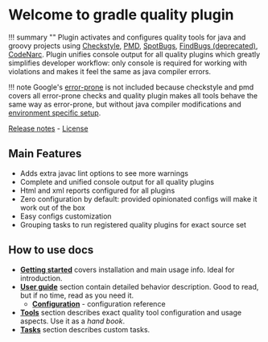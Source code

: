 # Welcome to gradle quality plugin

!!! summary ""
    Plugin activates and configures quality tools for java and groovy projects using 
    [Checkstyle](http://checkstyle.sourceforge.net), 
    [PMD](http://pmd.sourceforge.net),
    [SpotBugs](https://spotbugs.github.io), 
    [FindBugs (deprecated)](http://findbugs.sourceforge.net),
    [CodeNarc](http://codenarc.sourceforge.net). 
    Plugin unifies console output for all quality plugins which greatly simplifies developer workflow: 
    only console is required for working with violations and makes it feel the same as java compiler errors.
    
!!! note
    Google's [error-prone](http://errorprone.info/) is not included because checkstyle and pmd covers all
    error-prone checks and quality plugin makes all tools behave the same way as error-prone, but without java compiler modifications
    and [environment specific setup](https://github.com/tbroyer/gradle-errorprone-plugin#requirements).    

[Release notes](about/history.md) - [License](about/license.md)

## Main Features

* Adds extra javac lint options to see more warnings
* Complete and unified console output for all quality plugins
* Html and xml reports configured for all plugins
* Zero configuration by default: provided opinionated configs will make it work out of the box
* Easy configs customization 
* Grouping tasks to run registered quality plugins for exact source set

## How to use docs

* [**Getting started**](getting-started.md) covers installation and main usage info. Ideal for introduction.
* [**User guide**](guide/automatic.md) section contain detailed behavior description. Good to read, but if no time, read as you need it.
    * [**Configuration**](guide/config.md) - configuration reference
* [**Tools**](tool/lint.md) section describes exact quality tool configuration and usage aspects. Use it as a *hand book*.
* [**Tasks**](task/config.md) section describes custom tasks.
